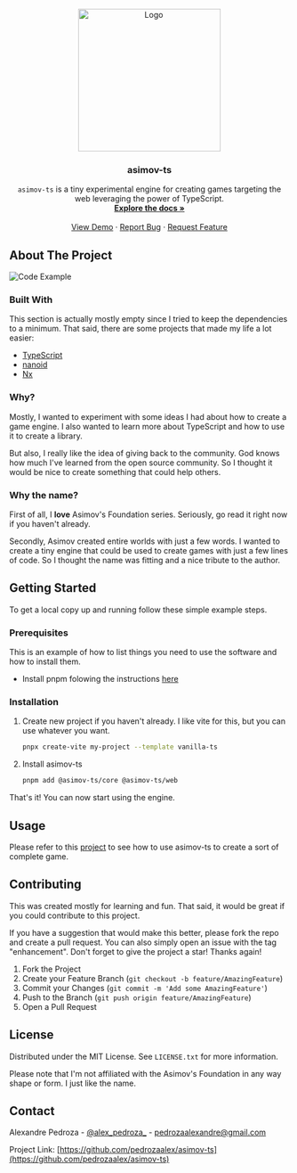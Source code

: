<!-- PROJECT LOGO -->
<br />
<div align="center">
  <a href="https://github.com/pedrozaalex/asimov-ts">
    <img src="https://github.com/pedrozaalex/asimov-ts/blob/main/.github/asimov-ts.png?raw=true" alt="Logo" width="256" height="256">
  </a>

<h3 align="center">asimov-ts</h3>

  <p align="center">
    <code>asimov-ts</code> is a tiny experimental engine for creating games targeting the web leveraging the power of TypeScript.
    <br />
    <a href="https://github.com/pedrozaalex/asimov-ts"><strong>Explore the docs »</strong></a>
    <br />
    <br />
    <a href="https://github.com/pedrozaalex/tiny_snek">View Demo</a>
    ·
    <a href="https://github.com/pedrozaalex/asimov-ts/issues/new?assignees=&labels=&template=bug_report.md&title=">Report Bug</a>
    ·
    <a href="https://github.com/pedrozaalex/asimov-ts/issues">Request Feature</a>
  </p>
</div>

<!-- ABOUT THE PROJECT -->

## About The Project

![Code Example](https://github.com/pedrozaalex/asimov-ts/blob/main/.github/code-example.png?raw=true)

### Built With

This section is actually mostly empty since I tried to keep the dependencies to a minimum. That said, there are some projects that made my life a lot easier:

- [TypeScript](https://www.typescriptlang.org/)
- [nanoid](https://github.com/ai/nanoid)
- [Nx](https://nx.dev/)

### Why?

Mostly, I wanted to experiment with some ideas I had about how to create a game engine. I also wanted to learn more about TypeScript and how to use it to create a library.

But also, I really like the idea of giving back to the community. God knows how much I've learned from the open source community. So I thought it would be nice to create something that could help others.

### Why the name?

First of all, I **love** Asimov's Foundation series. Seriously, go read it right now if you haven't already.

Secondly, Asimov created entire worlds with just a few words. I wanted to create a tiny engine that could be used to create games with just a few lines of code. So I thought the name was fitting and a nice tribute to the author.

<!-- GETTING STARTED -->

## Getting Started

To get a local copy up and running follow these simple example steps.

### Prerequisites

This is an example of how to list things you need to use the software and how to install them.

- Install pnpm folowing the instructions [here](https://pnpm.io/installation)

### Installation

1. Create new project if you haven't already. I like vite for this, but you can use whatever you want.

   ```sh
   pnpx create-vite my-project --template vanilla-ts
   ```

1. Install asimov-ts

   ```sh
   pnpm add @asimov-ts/core @asimov-ts/web
   ```

That's it! You can now start using the engine.

<!-- USAGE EXAMPLES -->

## Usage

Please refer to this [project](https://github.com/pedrozaalex/tiny_snek) to see how to use asimov-ts to create a sort of complete game.

<!-- ROADMAP -->

<!-- CONTRIBUTING -->

## Contributing

This was created mostly for learning and fun. That said, it would be great if you could contribute to this project.

If you have a suggestion that would make this better, please fork the repo and create a pull request. You can also simply open an issue with the tag "enhancement".
Don't forget to give the project a star! Thanks again!

1. Fork the Project
2. Create your Feature Branch (`git checkout -b feature/AmazingFeature`)
3. Commit your Changes (`git commit -m 'Add some AmazingFeature'`)
4. Push to the Branch (`git push origin feature/AmazingFeature`)
5. Open a Pull Request

<!-- LICENSE -->

## License

Distributed under the MIT License. See `LICENSE.txt` for more information.

Please note that I'm not affiliated with the Asimov's Foundation in any way shape or form. I just like the name.

<!-- CONTACT -->

## Contact

Alexandre Pedroza - [@alex_pedroza\_](https://twitter.com/alex_pedroza_) - pedrozaalexandre@gmail.com

Project Link: [https://github.com/pedrozaalex/asimov-ts](https://github.com/pedrozaalex/asimov-ts)
